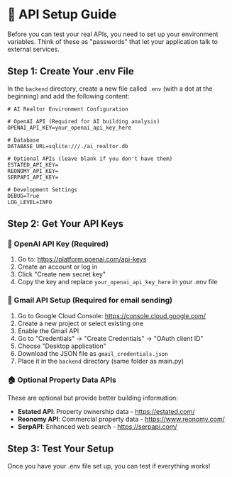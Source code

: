 # 🔧 API Setup Guide

Before you can test your real APIs, you need to set up your environment variables. Think of these as "passwords" that let your application talk to external services.

## Step 1: Create Your .env File

In the `backend` directory, create a new file called `.env` (with a dot at the beginning) and add the following content:

```
# AI Realtor Environment Configuration

# OpenAI API (Required for AI building analysis)
OPENAI_API_KEY=your_openai_api_key_here

# Database 
DATABASE_URL=sqlite:///./ai_realtor.db

# Optional APIs (leave blank if you don't have them)
ESTATED_API_KEY=
REONOMY_API_KEY=
SERPAPI_API_KEY=

# Development Settings
DEBUG=True
LOG_LEVEL=INFO
```

## Step 2: Get Your API Keys

### 🤖 OpenAI API Key (Required)
1. Go to: https://platform.openai.com/api-keys
2. Create an account or log in
3. Click "Create new secret key"
4. Copy the key and replace `your_openai_api_key_here` in your .env file

### 📧 Gmail API Setup (Required for email sending)
1. Go to Google Cloud Console: https://console.cloud.google.com/
2. Create a new project or select existing one
3. Enable the Gmail API
4. Go to "Credentials" → "Create Credentials" → "OAuth client ID"
5. Choose "Desktop application"
6. Download the JSON file as `gmail_credentials.json`
7. Place it in the `backend` directory (same folder as main.py)

### 🏠 Optional Property Data APIs
These are optional but provide better building information:

- **Estated API**: Property ownership data - https://estated.com/
- **Reonomy API**: Commercial property data - https://www.reonomy.com/
- **SerpAPI**: Enhanced web search - https://serpapi.com/

## Step 3: Test Your Setup

Once you have your .env file set up, you can test if everything works! 